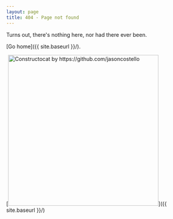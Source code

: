 ```yaml
---
layout: page
title: 404 - Page not found
---
```


Turns out, there's nothing here, nor had there ever been.

[Go home]({{ site.baseurl }}/).

[<img src="{{ site.baseurl }}/images/404.jpg" alt="Constructocat by https://github.com/jasoncostello" style="width: 400px;"/>]({{ site.baseurl }}/)
